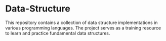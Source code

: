 # Data-Structure
This repository contains a collection of data structure implementations in various programming languages. The project serves as a training resource to learn and practice fundamental data structures.
